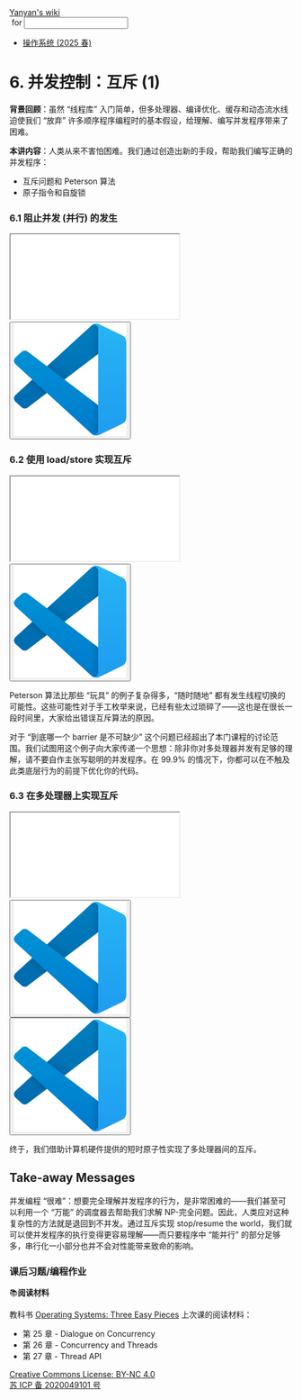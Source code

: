<!DOCTYPE html><html><head><meta charSet="utf-8"/><meta name="viewport" content="width=device-width"/><title>Yanyan&#x27;s Wiki</title><link rel="stylesheet" href="https://cdn.jsdelivr.net/npm/katex@0.16.9/dist/katex.min.css"/><link rel="stylesheet" href="https://cdnjs.cloudflare.com/ajax/libs/highlight.js/11.6.0/styles/default.min.css"/><meta name="next-head-count" content="5"/><link rel="preload" href="../../_next/static/css/e993edd6a18ef4f0.css" as="style"/><link rel="stylesheet" href="../../_next/static/css/e993edd6a18ef4f0.css" data-n-g=""/><noscript data-n-css=""></noscript><script defer="" nomodule="" src="../../_next/static/chunks/polyfills-c67a75d1b6f99dc8.js"></script><script src="../../_next/static/chunks/webpack-f73d82589f972e7d.js" defer=""></script><script src="../../_next/static/chunks/framework-66d32731bdd20e83.js" defer=""></script><script src="../../_next/static/chunks/main-3929bf55b0f13a18.js" defer=""></script><script src="../../_next/static/chunks/pages/_app-00b06920b385caf1.js" defer=""></script><script src="../../_next/static/chunks/pages/[[...index]]-877ec949b69be209.js" defer=""></script><script src="../../_next/static/a2FwJzUPGFGc0QcwaUr13/_buildManifest.js" defer=""></script><script src="../../_next/static/a2FwJzUPGFGc0QcwaUr13/_ssgManifest.js" defer=""></script></head><body><div id="__next"><div class="bg-slate-300/10"><div class="sticky top-0 z-40 w-full backdrop-blur flex-none border-b border-slate-900/10 bg-white/75 supports-backdrop-blur:bg-white/60"><div class="max-w-8xl mx-auto"><div class="py-4 border-b border-slate-900/10 lg:px-8 lg:border-0 dark:border-slate-300/10 mx-4 lg:mx-0"><div class="relative flex items-center"><a href="../../index.html">Yanyan&#x27;s wiki</a><form class="text-xs text-slate-500"> for <input type="text" name="token" class="font-mono text-xs w-16" maxLength="8"/></form><div class="relative hidden lg:flex items-center ml-4 pl-4 border-l"><nav class="text-sm leading-6 font-semibold text-slate-700 dark:text-slate-200"><ul class="flex space-x-8"><li><a class="hover:text-sky-500 dark:hover:text-sky-400" href="../2025/index.html">操作系统 (2025 春)</a></li></ul></nav></div></div></div></div></div><div class="container mx-auto max-w-5xl flex flex-col min-h-screen px-4"><div class="wiki bg-neutral-200/10"><h1>6. 并发控制：互斥 (1)</h1>
<p><strong>背景回顾</strong>：虽然 “线程库” 入门简单，但多处理器、编译优化、缓存和动态流水线迫使我们 “放弃” 许多顺序程序编程时的基本假设，给理解、编写并发程序带来了困难。</p>
<p><strong>本讲内容</strong>：人类从来不害怕困难。我们通过创造出新的手段，帮助我们编写正确的并发程序：</p>
<ul>
<li>互斥问题和 Peterson 算法</li>
<li>原子指令和自旋锁</li>
</ul>
<h3>6.1 阻止并发 (并行) 的发生</h3>
<div class="mx-20"><div class="text-center"><div class="slideshow w-full aspect-[4/3]"><iframe class="w-full h-full" src="slides/6.1.html"></iframe></div></div></div>
<div class="box blue-box"><div><span class="float-left text-4xl mr-3 mt-2"><button class="hover:bg-blue-300 text-white font-bold px-2 rounded"><img class="w-10" src="../img/vscode.svg"/></button></span><span class="font-serif text-lg border-b border-slate-600"><b></b></span><div class="font-serif pt-2"><div></div></div></div></div>
<h3>6.2 使用 load/store 实现互斥</h3>
<div class="mx-20"><div class="text-center"><div class="slideshow w-full aspect-[4/3]"><iframe class="w-full h-full" src="slides/6.2.html"></iframe></div></div></div>
<div class="box blue-box"><div><span class="float-left text-4xl mr-3 mt-2"><button class="hover:bg-blue-300 text-white font-bold px-2 rounded"><img class="w-10" src="../img/vscode.svg"/></button></span><span class="font-serif text-lg border-b border-slate-600"><b></b></span><div class="font-serif pt-2"><div></div></div></div></div>
<p>Peterson 算法比那些 “玩具” 的例子复杂得多，“随时随地” 都有发生线程切换的可能性。这些可能性对于手工枚举来说，已经有些太过琐碎了——这也是在很长一段时间里，大家给出错误互斥算法的原因。</p>
<p>对于 “到底哪一个 barrier 是不可缺少” 这个问题已经超出了本门课程的讨论范围。我们试图用这个例子向大家传递一个思想：除非你对多处理器并发有足够的理解，请不要自作主张写聪明的并发程序。在 99.9% 的情况下，你都可以在不触及此类底层行为的前提下优化你的代码。</p>
<h3>6.3 在多处理器上实现互斥</h3>
<div class="mx-20"><div class="text-center"><div class="slideshow w-full aspect-[4/3]"><iframe class="w-full h-full" src="slides/6.3.html"></iframe></div></div></div>
<div class="box blue-box"><div><span class="float-left text-4xl mr-3 mt-2"><button class="hover:bg-blue-300 text-white font-bold px-2 rounded"><img class="w-10" src="../img/vscode.svg"/></button></span><span class="font-serif text-lg border-b border-slate-600"><b></b></span><div class="font-serif pt-2"><div></div></div></div></div>
<div class="box blue-box"><div><span class="float-left text-4xl mr-3 mt-2"><button class="hover:bg-blue-300 text-white font-bold px-2 rounded"><img class="w-10" src="../img/vscode.svg"/></button></span><span class="font-serif text-lg border-b border-slate-600"><b></b></span><div class="font-serif pt-2"><div></div></div></div></div>
<p>终于，我们借助计算机硬件提供的短时原子性实现了多处理器间的互斥。</p>
<h2>Take-away Messages</h2>
<p>并发编程 “很难”：想要完全理解并发程序的行为，是非常困难的——我们甚至可以利用一个 “万能” 的调度器去帮助我们求解 NP-完全问题。因此，人类应对这种复杂性的方法就是退回到不并发。通过互斥实现 stop/resume the world，我们就可以使并发程序的执行变得更容易理解——而只要程序中 “能并行” 的部分足够多，串行化一小部分也并不会对性能带来致命的影响。</p>
<h3>课后习题/编程作业</h3>
<div class="box blue-box"><div><span class="float-left text-4xl mr-3 mt-2">📚</span><span class="font-serif text-lg border-b border-slate-600"><b>阅读材料</b></span><div class="font-serif pt-2"><p>教科书 <a href="https://pages.cs.wisc.edu/~remzi/OSTEP/">Operating Systems: Three Easy Pieces</a> 上次课的阅读材料：</p><ul>
<li>第 25 章 - Dialogue on Concurrency</li>
<li>第 26 章 - Concurrency and Threads</li>
<li>第 27 章 - Thread API</li>
</ul></div></div></div></div></div><div class="bg-neutral-100 text-center text-neutral-600 dark:bg-neutral-600 dark:text-neutral-200 lg:text-left"><div class="bg-neutral-200 p-6 text-center dark:bg-neutral-700"><a rel="license" href="http://creativecommons.org/licenses/by-nc/4.0/">Creative Commons License: BY-NC 4.0</a><br/><a href="https://beian.miit.gov.cn/">苏 ICP 备 2020049101 号</a></div></div></div></div><script id="__NEXT_DATA__" type="application/json">{"props":{"pageProps":{"source":{"compiledSource":"/*@jsxRuntime automatic @jsxImportSource react*/\nconst {Fragment: _Fragment, jsx: _jsx, jsxs: _jsxs} = arguments[0];\nconst {useMDXComponents: _provideComponents} = arguments[0];\nfunction _createMdxContent(props) {\n  const _components = Object.assign({\n    h1: \"h1\",\n    p: \"p\",\n    strong: \"strong\",\n    ul: \"ul\",\n    li: \"li\",\n    h3: \"h3\",\n    h2: \"h2\",\n    a: \"a\"\n  }, _provideComponents(), props.components), {Slideshow, Demo, Box} = _components;\n  if (!Box) _missingMdxReference(\"Box\", true);\n  if (!Demo) _missingMdxReference(\"Demo\", true);\n  if (!Slideshow) _missingMdxReference(\"Slideshow\", true);\n  return _jsxs(_Fragment, {\n    children: [_jsx(_components.h1, {\n      children: \"6. 并发控制：互斥 (1)\"\n    }), \"\\n\", _jsxs(_components.p, {\n      children: [_jsx(_components.strong, {\n        children: \"背景回顾\"\n      }), \"：虽然 “线程库” 入门简单，但多处理器、编译优化、缓存和动态流水线迫使我们 “放弃” 许多顺序程序编程时的基本假设，给理解、编写并发程序带来了困难。\"]\n    }), \"\\n\", _jsxs(_components.p, {\n      children: [_jsx(_components.strong, {\n        children: \"本讲内容\"\n      }), \"：人类从来不害怕困难。我们通过创造出新的手段，帮助我们编写正确的并发程序：\"]\n    }), \"\\n\", _jsxs(_components.ul, {\n      children: [\"\\n\", _jsx(_components.li, {\n        children: \"互斥问题和 Peterson 算法\"\n      }), \"\\n\", _jsx(_components.li, {\n        children: \"原子指令和自旋锁\"\n      }), \"\\n\"]\n    }), \"\\n\", _jsx(_components.h3, {\n      children: \"6.1 阻止并发 (并行) 的发生\"\n    }), \"\\n\", _jsx(Slideshow, {\n      url: \"slides/6.1.html\"\n    }), \"\\n\", _jsx(Demo, {\n      path: \"concur/stop-the-world\"\n    }), \"\\n\", _jsx(_components.h3, {\n      children: \"6.2 使用 load/store 实现互斥\"\n    }), \"\\n\", _jsx(Slideshow, {\n      url: \"slides/6.2.html\"\n    }), \"\\n\", _jsx(Demo, {\n      path: \"concur/peterson\"\n    }), \"\\n\", _jsx(_components.p, {\n      children: \"Peterson 算法比那些 “玩具” 的例子复杂得多，“随时随地” 都有发生线程切换的可能性。这些可能性对于手工枚举来说，已经有些太过琐碎了——这也是在很长一段时间里，大家给出错误互斥算法的原因。\"\n    }), \"\\n\", _jsx(_components.p, {\n      children: \"对于 “到底哪一个 barrier 是不可缺少” 这个问题已经超出了本门课程的讨论范围。我们试图用这个例子向大家传递一个思想：除非你对多处理器并发有足够的理解，请不要自作主张写聪明的并发程序。在 99.9% 的情况下，你都可以在不触及此类底层行为的前提下优化你的代码。\"\n    }), \"\\n\", _jsx(_components.h3, {\n      children: \"6.3 在多处理器上实现互斥\"\n    }), \"\\n\", _jsx(Slideshow, {\n      url: \"slides/6.3.html\"\n    }), \"\\n\", _jsx(Demo, {\n      path: \"concur/sum-atomic\"\n    }), \"\\n\", _jsx(Demo, {\n      path: \"concur/sum-locked\"\n    }), \"\\n\", _jsx(_components.p, {\n      children: \"终于，我们借助计算机硬件提供的短时原子性实现了多处理器间的互斥。\"\n    }), \"\\n\", _jsx(_components.h2, {\n      children: \"Take-away Messages\"\n    }), \"\\n\", _jsx(_components.p, {\n      children: \"并发编程 “很难”：想要完全理解并发程序的行为，是非常困难的——我们甚至可以利用一个 “万能” 的调度器去帮助我们求解 NP-完全问题。因此，人类应对这种复杂性的方法就是退回到不并发。通过互斥实现 stop/resume the world，我们就可以使并发程序的执行变得更容易理解——而只要程序中 “能并行” 的部分足够多，串行化一小部分也并不会对性能带来致命的影响。\"\n    }), \"\\n\", _jsx(_components.h3, {\n      children: \"课后习题/编程作业\"\n    }), \"\\n\", _jsxs(Box, {\n      logo: \"📚\",\n      title: \"阅读材料\",\n      children: [_jsxs(_components.p, {\n        children: [\"教科书 \", _jsx(_components.a, {\n          href: \"https://pages.cs.wisc.edu/~remzi/OSTEP/\",\n          children: \"Operating Systems: Three Easy Pieces\"\n        }), \" 上次课的阅读材料：\"]\n      }), _jsxs(_components.ul, {\n        children: [\"\\n\", _jsx(_components.li, {\n          children: \"第 25 章 - Dialogue on Concurrency\"\n        }), \"\\n\", _jsx(_components.li, {\n          children: \"第 26 章 - Concurrency and Threads\"\n        }), \"\\n\", _jsx(_components.li, {\n          children: \"第 27 章 - Thread API\"\n        }), \"\\n\"]\n      })]\n    })]\n  });\n}\nfunction MDXContent(props = {}) {\n  const {wrapper: MDXLayout} = Object.assign({}, _provideComponents(), props.components);\n  return MDXLayout ? _jsx(MDXLayout, Object.assign({}, props, {\n    children: _jsx(_createMdxContent, props)\n  })) : _createMdxContent(props);\n}\nreturn {\n  default: MDXContent\n};\nfunction _missingMdxReference(id, component) {\n  throw new Error(\"Expected \" + (component ? \"component\" : \"object\") + \" `\" + id + \"` to be defined: you likely forgot to import, pass, or provide it.\");\n}\n","frontmatter":{},"scope":{}},"frontmatter":{}},"__N_SSG":true},"page":"/[[...index]]","query":{"index":["OS","2024","lect6.md"]},"buildId":"a2FwJzUPGFGc0QcwaUr13","isFallback":false,"gsp":true,"scriptLoader":[]}</script></body></html>